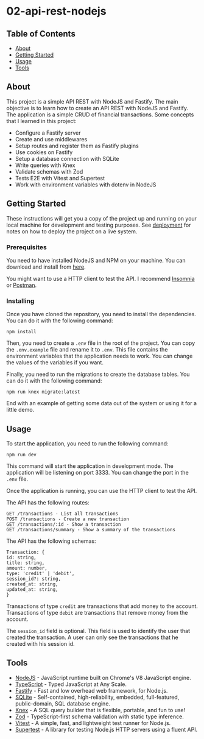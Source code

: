 # 02-api-rest-nodejs

## Table of Contents

- [About](#about)
- [Getting Started](#getting_started)
- [Usage](#usage)
- [Tools](#tools)

## About <a name = "about"></a>

This project is a simple API REST with NodeJS and Fastify. The main objective is to learn how to create an API REST with NodeJS and Fastify. The application is a simple CRUD of financial transactions. Some concepts that I learned in this project:

- Configure a Fastify server
- Create and use middlewares
- Setup routes and register them as Fastify plugins
- Use cookies on Fastify
- Setup a database connection with SQLite
- Write queries with Knex
- Validate schemas with Zod
- Tests E2E with Vitest and Supertest
- Work with environment variables with dotenv in NodeJS

## Getting Started <a name = "getting_started"></a>

These instructions will get you a copy of the project up and running on your local machine for development and testing purposes. See [deployment](#deployment) for notes on how to deploy the project on a live system.

### Prerequisites

You need to have installed NodeJS and NPM on your machine. You can download and install from [here](https://nodejs.org/en/download/).

You might want to use a HTTP client to test the API. I recommend [Insomnia](https://insomnia.rest/download) or [Postman](https://www.postman.com/downloads/).

### Installing

Once you have cloned the repository, you need to install the dependencies. You can do it with the following command:

```
npm install
```

Then, you need to create a `.env` file in the root of the project. You can copy the `.env.example` file and rename it to `.env`. This file contains the environment variables that the application needs to work. You can change the values of the variables if you want.

Finally, you need to run the migrations to create the database tables. You can do it with the following command:

```
npm run knex migrate:latest
```

End with an example of getting some data out of the system or using it for a little demo.

## Usage <a name = "usage"></a>

To start the application, you need to run the following command:

```
npm run dev
```

This command will start the application in development mode. The application will be listening on port 3333. You can change the port in the `.env` file.

Once the application is running, you can use the HTTP client to test the API.

The API has the following routes:

```
GET /transactions - List all transactions
POST /transactions - Create a new transaction
GET /transactions/:id - Show a transaction
GET /transactions/summary - Show a summary of the transactions
```

The API has the following schemas:

```
Transaction: {
id: string,
title: string,
amount: number,
type: 'credit' | 'debit',
session_id?: string,
created_at: string,
updated_at: string,
}
```

Transactions of type `credit` are transactions that add money to the account. Transactions of type `debit` are transactions that remove money from the account.

The `session_id` field is optional. This field is used to identify the user that created the transaction. A user can only see the transactions that he created with his session id.

## Tools <a name = "tools"></a>

- [NodeJS](https://nodejs.org/en/) - JavaScript runtime built on Chrome's V8 JavaScript engine.
- [TypeScript](https://www.typescriptlang.org/) - Typed JavaScript at Any Scale.
- [Fastify](https://www.fastify.io/) - Fast and low overhead web framework, for Node.js.
- [SQLite](https://www.sqlite.org/index.html) - Self-contained, high-reliability, embedded, full-featured, public-domain, SQL database engine.
- [Knex](http://knexjs.org/) - A SQL query builder that is flexible, portable, and fun to use!
- [Zod](https://zod.dev/) - TypeScript-first schema validation with static type inference.
- [Vitest](https://vitest.dev/) - A simple, fast, and lightweight test runner for Node.js.
- [Supertest](https://www.npmjs.com/package/supertest) - A library for testing Node.js HTTP servers using a fluent API.
